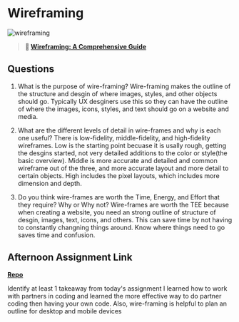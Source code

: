 # Wireframing

![wireframing](https://bcw.blob.core.windows.net/public/img/courses/2293087935019893)

> **📖 [Wireframing: A Comprehensive Guide](https://codeworksacademy.com/fs-student-guide/resources/wk1/06-Wireframing)**

## Questions

1. What is the purpose of wire-framing?
    Wire-framing makes the outline of the structure and desgin of where images, styles, and other objects should go. Typically UX desginers use this so they can have the outline of where the images, icons, styles, and text should go on a website and media.

2. What are the different levels of detail in wire-frames and why is each one useful?
    There is low-fidelity, middle-fidelity, and high-fidelity wireframes. Low is the starting point becuase it is usally rough, getting the desgins started, not very detailed additions to the color or style(the basic overview). Middle is more accurate and detailed and common wireframe out of the three, and more accurate layout and more detail to certain objects. High includes the pixel layouts, which includes more dimension and depth. 

3. Do you think wire-frames are worth the Time, Energy, and Effort that they require? Why or Why not?
    Wire-frames are worth the TEE because when creating a website, you need an strong outline of structure of desgin, images, text, icons, and others. This can save time by not having to constantly changning things around. Know where things need to go saves time and confusion.  

## Afternoon Assignment Link

**[Repo](https://github.com/bcrossley712/johnDeereClone)**

Identify at least 1 takeaway from today's assignment
  I learned how to work with partners in coding and learned the more effective way to do partner coding then having your own code. Also, wire-framing is helpful to plan an outline for desktop and mobile devices 